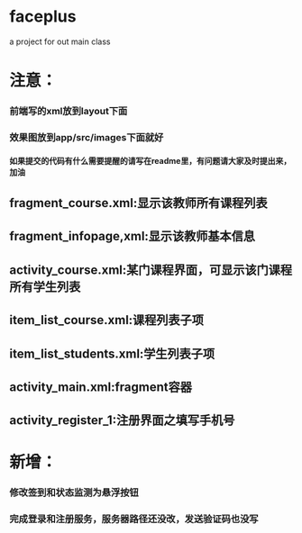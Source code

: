 ﻿# faceplus
a project for out main class




# 注意： #
### 前端写的xml放到layout下面
### 效果图放到app/src/images下面就好
#### 如果提交的代码有什么需要提醒的请写在readme里，有问题请大家及时提出来，加油 ####
## fragment_course.xml:显示该教师所有课程列表
## fragment_infopage,xml:显示该教师基本信息
## activity_course.xml:某门课程界面，可显示该门课程所有学生列表
## item_list_course.xml:课程列表子项
## item_list_students.xml:学生列表子项
## activity_main.xml:fragment容器
## activity_register_1:注册界面之填写手机号
# 新增： #
### 修改签到和状态监测为悬浮按钮
### 完成登录和注册服务，服务器路径还没改，发送验证码也没写